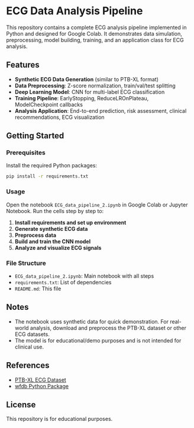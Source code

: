 # ECG Data Analysis Pipeline

This repository contains a complete ECG analysis pipeline implemented in Python and designed for Google Colab. It demonstrates data simulation, preprocessing, model building, training, and an application class for ECG analysis.

## Features

- **Synthetic ECG Data Generation** (similar to PTB-XL format)
- **Data Preprocessing**: Z-score normalization, train/val/test splitting
- **Deep Learning Model**: CNN for multi-label ECG classification
- **Training Pipeline**: EarlyStopping, ReduceLROnPlateau, ModelCheckpoint callbacks
- **Analysis Application**: End-to-end prediction, risk assessment, clinical recommendations, ECG visualization

## Getting Started

### Prerequisites

Install the required Python packages:

```bash
pip install -r requirements.txt
```

### Usage

Open the notebook `ECG_data_pipeline_2.ipynb` in Google Colab or Jupyter Notebook. Run the cells step by step to:

1. **Install requirements and set up environment**
2. **Generate synthetic ECG data**
3. **Preprocess data**
4. **Build and train the CNN model**
5. **Analyze and visualize ECG signals**

### File Structure

- `ECG_data_pipeline_2.ipynb`: Main notebook with all steps
- `requirements.txt`: List of dependencies
- `README.md`: This file

## Notes

- The notebook uses synthetic data for quick demonstration. For real-world analysis, download and preprocess the PTB-XL dataset or other ECG datasets.
- The model is for educational/demo purposes and is not intended for clinical use.

## References

- [PTB-XL ECG Dataset](https://physionet.org/content/ptb-xl/1.0.1/)
- [wfdb Python Package](https://github.com/MIT-LCP/wfdb-python)

## License

This repository is for educational purposes.
